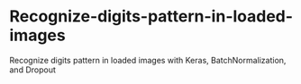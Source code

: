 # Recognize-digits-pattern-in-loaded-images
Recognize digits pattern in loaded images with Keras, BatchNormalization, and Dropout
